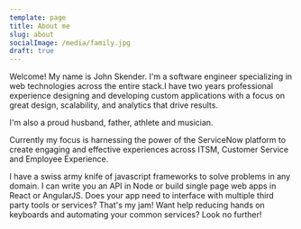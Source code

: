 ```yaml
---
template: page
title: About me
slug: about
socialImage: /media/family.jpg
draft: true
---
```


Welcome! My name is John Skender. I'm a software engineer specializing in web technologies across the entire stack.I have two years professional experience designing and developing custom applications with a focus on great design, scalability, and analytics that drive results.

I'm also a proud husband, father, athlete and musician.

Currently my focus is harnessing the power of the ServiceNow platform to create engaging and effective experiences across ITSM, Customer Service and Employee Experience.

I have a swiss army knife of javascript frameworks to solve problems in any domain. I can write you an API in Node or build single page web apps in React or AngularJS. Does your app need to interface with multiple third party tools or services? That's my jam! Want help reducing hands on keyboards and automating your common services? Look no further!
